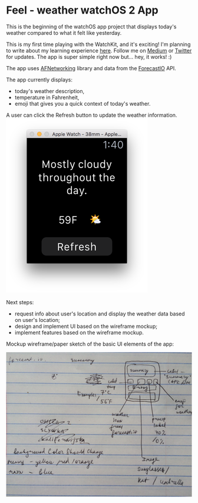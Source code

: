 # Feel - weather watchOS 2 App
This is the beginning of the watchOS app project that displays today's weather compared to what it felt like yesterday. 

This is my first time playing with the WatchKit, and it's exciting! I'm planning to write about my learning experience [here](https://medium.com/@AyunasCode). Follow me on [Medium](https://medium.com/@AyunasCode) or [Twitter](https://twitter.com/AyunasCode) for updates. The app is super simple right now but... hey, it works! :)

The app uses [AFNetworking](https://github.com/AFNetworking/AFNetworking) library and data from the [ForecastIO](https://developer.forecast.io/) API. 

The app currently displays:
* today's weather description, 
* temperature in Fahrenheit,
* emoji that gives you a quick context of today's weather. 

A user can click the Refresh button to update the weather information. 
![image](https://github.com/ayunav/Feel-weatherWatchOS2App/blob/master/Screen.Shot.2016-02-25.at.1.40.19.AM.png)


Next steps: 

* request info about user's location and display the weather data based on user's location; 
* design and implement UI based on the wireframe mockup; 
* implement features based on the wireframe mockup. 


Mockup wireframe/paper sketch of the basic UI elements of the app: 

![mockup](https://github.com/ayunav/Feel-weatherWatchOS2App/blob/master/FeelWeatherWatchOSAppPaperSketch.jpg)
